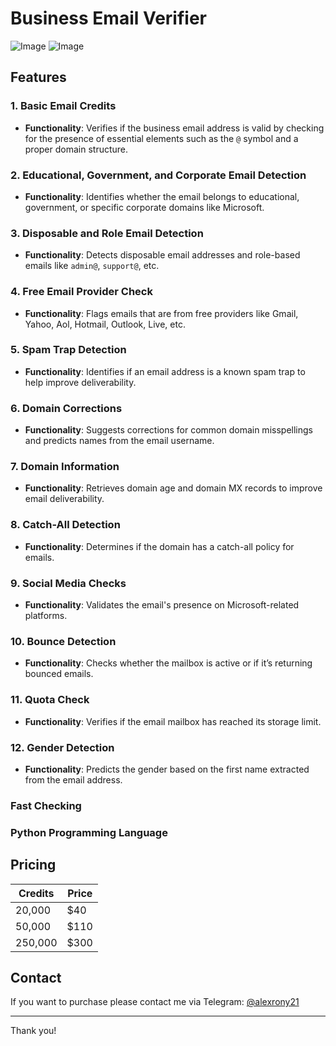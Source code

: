 # Business Email Verifier

![Image]()
![Image]()

## Features

### 1. Basic Email Credits
- **Functionality**: Verifies if the business email address is valid by checking for the presence of essential elements such as the `@` symbol and a proper domain structure.

### 2. Educational, Government, and Corporate Email Detection
- **Functionality**: Identifies whether the email belongs to educational, government, or specific corporate domains like Microsoft.

### 3. Disposable and Role Email Detection
- **Functionality**: Detects disposable email addresses and role-based emails like `admin@`, `support@`, etc.

### 4. Free Email Provider Check
- **Functionality**: Flags emails that are from free providers like Gmail, Yahoo, Aol, Hotmail, Outlook, Live, etc.

### 5. Spam Trap Detection
- **Functionality**: Identifies if an email address is a known spam trap to help improve deliverability.

### 6. Domain Corrections
- **Functionality**: Suggests corrections for common domain misspellings and predicts names from the email username.

### 7. Domain Information
- **Functionality**: Retrieves domain age and domain MX records to improve email deliverability.

### 8. Catch-All Detection
- **Functionality**: Determines if the domain has a catch-all policy for emails.

### 9. Social Media Checks
- **Functionality**: Validates the email's presence on Microsoft-related platforms.

### 10. Bounce Detection
- **Functionality**: Checks whether the mailbox is active or if it’s returning bounced emails.

### 11. Quota Check
- **Functionality**: Verifies if the email mailbox has reached its storage limit.

### 12. Gender Detection
- **Functionality**: Predicts the gender based on the first name extracted from the email address.

### Fast Checking
### Python Programming Language

## Pricing

| Credits | Price |
|---------|-------|
| 20,000  | $40   |
| 50,000  | $110  |
| 250,000 | $300  |

## Contact
If you want to purchase please contact me via Telegram: [@alexrony21](https://t.me/alexrony21)

---

Thank you!
